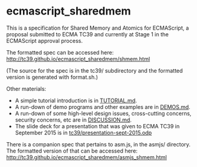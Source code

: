 # ecmascript_sharedmem

This is a specification for Shared Memory and Atomics for ECMAScript, a proposal submitted to ECMA TC39 and currently at Stage 1 in the ECMAScript approval process.

The formatted spec can be accessed here:
http://tc39.github.io/ecmascript_sharedmem/shmem.html

(The source for the spec is in the tc39/ subdirectory and the formatted version is generated with format.sh.)

Other materials:

* A simple tutorial introduction is in [TUTORIAL.md](TUTORIAL.md).
* A run-down of demo programs and other examples are in [DEMOS.md](DEMOS.md).
* A run-down of some high-level design issues, cross-cutting concerns, security concerns, etc are in [DISCUSSION.md](DISCUSSION.md).
* The slide deck for a presentation that was given to ECMA TC39 in September 2015 is in [tc39/presentation-sept-2015.odp](https://github.com/lars-t-hansen/ecmascript_sharedmem/blob/master/tc39/presentation-sept-2015.odp)

There is a companion spec that pertains to asm.js, in the asmjs/ directory.  The formatted version of that can be accessed here: http://tc39.github.io/ecmascript_sharedmem/asmjs_shmem.html
